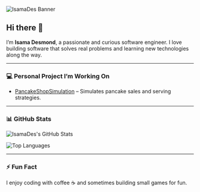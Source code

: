 <!-- Banner Image -->
![IsamaDes Banner](https://user-images.githubusercontent.com/1/83102991-a4cb8400-a06a-11ea-9651-b9f2d9d3b42a.jpg)

## Hi there 👋

I’m **Isama Desmond**, a passionate and curious software engineer. I love building software that solves real problems and learning new technologies along the way.

---

### 💻 Personal Project I’m Working On
- [PancakeShopSimulation](https://github.com/IsamaDes/PancakeShopSimulation) – Simulates pancake sales and serving strategies.

---

### 📊 GitHub Stats

![IsamaDes's GitHub Stats](https://github-readme-stats.vercel.app/api?username=IsamaDes&show_icons=true&theme=radical)

![Top Languages](https://github-readme-stats.vercel.app/api/top-langs/?username=IsamaDes&layout=compact&theme=radical)

---

### ⚡ Fun Fact
I enjoy coding with coffee ☕ and sometimes building small games for fun.  



